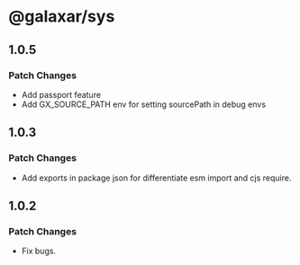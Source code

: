# @galaxar/sys

## 1.0.5

### Patch Changes

-   Add passport feature
-   Add GX_SOURCE_PATH env for setting sourcePath in debug envs

## 1.0.3

### Patch Changes

-   Add exports in package json for differentiate esm import and cjs require.

## 1.0.2

### Patch Changes

-   Fix bugs.

